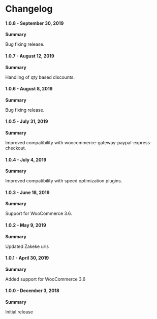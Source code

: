 Changelog
=========

#### 1.0.8 - September 30, 2019

**Summary**

Bug fixing release.

#### 1.0.7 - August 12, 2019

**Summary**

Handling of qty based discounts.

#### 1.0.6 - August 8, 2019

**Summary**

Bug fixing release.

#### 1.0.5 - July 31, 2019

**Summary**

Improved compatibility with woocommerce-gateway-paypal-express-checkout.

#### 1.0.4 - July 4, 2019

**Summary**

Improved compatibility with speed optimization plugins.

#### 1.0.3 - June 18, 2019

**Summary**

Support for WooCommerce 3.6.

#### 1.0.2 - May 9, 2019

**Summary**

Updated Zakeke urls

#### 1.0.1 - April 30, 2019

**Summary**

Added support for WooCommerce 3.6

#### 1.0.0 - December 3, 2018

**Summary**

Initial release